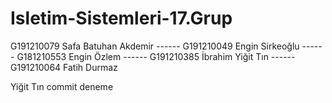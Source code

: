 # Isletim-Sistemleri-17.Grup
G191210079 Safa Batuhan Akdemir ------ G191210049 Engin Sirkeoğlu ------ G181210553 Engin Özlem ------ G191210385 İbrahim Yiğit Tın ------ G191210064 Fatih Durmaz 


Yiğit Tın commit deneme 